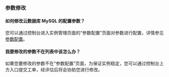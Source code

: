 ### 参数修改

#### 如何修改云数据库 MySQL 的配置参数？

您可以通过控制台进入实例管理页面的“参数配置”页面对参数进行配置，详情参见[参数配置](http://wiki-private.capitalonline.net:8090/pages/viewpage.action?pageId=75826725)。

#### 我要修改的参数不在列表中该怎么办？

如果您要修改的参数不在“参数配置”页面，为保证实例稳定，您可以通过控制台上方入口提交工单，经评估后将会协助您进行修改。
